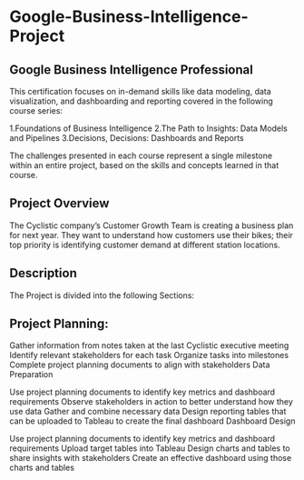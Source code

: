 # Google-Business-Intelligence-Project

## Google Business Intelligence Professional
This certification focuses on in-demand skills like data modeling, data visualization, and dashboarding and reporting covered in the following course series:

1.Foundations of Business Intelligence
2.The Path to Insights: Data Models and Pipelines
3.Decisions, Decisions: Dashboards and Reports

The challenges presented in each course represent a single milestone within an entire project, based on the skills and concepts learned in that course.

## Project Overview
The Cyclistic company’s Customer Growth Team is creating a business plan for next year. They want to understand how customers use their bikes; their top priority is identifying customer demand at different station locations.

## Description
The Project is divided into the following Sections:

## Project Planning:

Gather information from notes taken at the last Cyclistic executive meeting
Identify relevant stakeholders for each task
Organize tasks into milestones
Complete project planning documents to align with stakeholders
Data Preparation

Use project planning documents to identify key metrics and dashboard requirements
Observe stakeholders in action to better understand how they use data
Gather and combine necessary data
Design reporting tables that can be uploaded to Tableau to create the final dashboard
Dashboard Design

Use project planning documents to identify key metrics and dashboard requirements
Upload target tables into Tableau
Design charts and tables to share insights with stakeholders
Create an effective dashboard using those charts and tables
